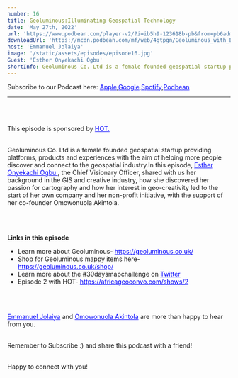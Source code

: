 ```yaml
---
number: 16
title: Geoluminous:Illuminating Geospatial Technology
date: 'May 27th, 2022'
url: 'https://www.podbean.com/player-v2/?i=ib5h9-123618b-pb&from=pb6admin'
downloadUrl: 'https://mcdn.podbean.com/mf/web/4gtpgn/Geoluminous_with_Esther_Draftb3dvn.mp3'
host: 'Emmanuel Jolaiya'
image: '/static/assets/episodes/episode16.jpg'
Guest: 'Esther Onyekachi Ogbu'
shortInfo: Geoluminous Co. Ltd is a female founded geospatial startup providing platforms ...
---
```


Subscribe to our Podcast here: <a target="_blank" href="https://podcasts.apple.com/ng/podcast/africa-geoconvo-podcast/id1549049632" style='color:blue;'>Apple</a>,<a target="_blank" href="https://www.google.com/podcasts?feed=aHR0cHM6Ly9mZWVkLnBvZGJlYW4uY29tL2FmcmljYWdlb2NvbnZvL2ZlZWQueG1s" style='color:blue;'>Google</a>,<a target="_blank" href="https://africageoconvo.podbean.com/" style='color:blue;'>Spotify</a>,<a target="_blank" href="https://africageoconvo.podbean.com/" style='color:blue;'>Podbean</a><br>

<hr>
<br><br>

This episode is sponsored by <a href='https://www.hotosm.org/' target='_blank' style='color:blue'>HOT.</a>
<br><br>

Geoluminous Co. Ltd is a female founded geospatial startup providing platforms, products and experiences with the aim of helping more people discover and connect to the geospatial industry.In this episode, <a target="_blank" href="https://www.linkedin.com/in/esther-ogbu/" style='color:blue;'>Esther Onyekachi Ogbu </a>, the Chief Visionary Officer, shared with us her background in the GIS and creative industry, how she discovered her passion for cartography and how her interest in geo-creativity led to the start of her own company and her non-profit initiative, with the support of her co-founder Omowonuola Akintola.

<br><br>

<strong>Links in this episode </strong>

<ul>
    <li>Learn more about Geoluminous- <a target="_blank" href="https://geoluminous.co.uk/" style='color:blue;'>https://geoluminous.co.uk/</a></li>
    <li>Shop for Geoluminous mappy items here- <a target="_blank" href="https://geoluminous.co.uk/shop/" style='color:blue;'>https://geoluminous.co.uk/shop/</a></li>
    <li>Learn more about the #30daysmapchallenge on <a target="_blank" href="https://twitter.com/search?q=%2330daysmapchallenge&src=typed_query" style='color:blue;'>Twitter
    </a></li>
    <li>Episode 2 with HOT- <a target="_blank" href="https://africageoconvo.com/shows/2
" style='color:blue;'>https://africageoconvo.com/shows/2
</a></li>
</ul>

<br><br>

<a href='https://www.twitter.com/jeafreezy' target='_blank' style='color:blue'> Emmanuel Jolaiya</a> and <a href='https://twitter.com/Svelte_mo' target='_blank' style='color:blue'> Omowonuola Akintola</a> are more than happy to hear from you.</li>

<br>
Remember to Subscribe :) and share this podcast with a friend! <br><br>

Happy to connect with you!
